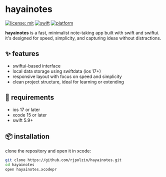 # hayainotes

[![license: mit](https://img.shields.io/badge/license-MIT-green.svg)](LICENSE)
[![swift](https://img.shields.io/badge/swift-5.9-orange.svg)](https://swift.org)
[![platform](https://img.shields.io/badge/platform-ios%2017+-blue.svg)](https://developer.apple.com)

**hayainotes** is a fast, minimalist note-taking app built with swift and swiftui. it's designed for speed, simplicity, and capturing ideas without distractions.

## ✨ features

- swiftui-based interface
- local data storage using swiftdata (ios 17+)
- responsive layout with focus on speed and simplicity
- clean project structure, ideal for learning or extending

## 🚀 requirements

- ios 17 or later
- xcode 15 or later
- swift 5.9+

## 📦 installation

clone the repository and open it in xcode:

```bash
git clone https://github.com/rjpolzin/hayainotes.git
cd hayainotes
open hayainotes.xcodepr


